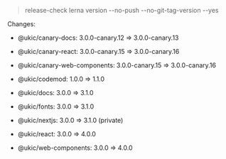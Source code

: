 
> release-check
> lerna version --no-push --no-git-tag-version --yes


Changes:

- @ukic/canary-docs: 3.0.0-canary.12 => 3.0.0-canary.13

- @ukic/canary-react: 3.0.0-canary.15 => 3.0.0-canary.16

- @ukic/canary-web-components: 3.0.0-canary.15 => 3.0.0-canary.16

- @ukic/codemod: 1.0.0 => 1.1.0

- @ukic/docs: 3.0.0 => 3.1.0

- @ukic/fonts: 3.0.0 => 3.1.0

- @ukic/nextjs: 3.0.0 => 3.1.0 (private)

- @ukic/react: 3.0.0 => 4.0.0

- @ukic/web-components: 3.0.0 => 4.0.0
